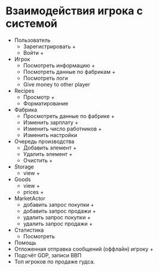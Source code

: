 # Взаимодействия игрока с системой

- Пользователь
    - Зарегистрировать +
    - Войти +
- Игрок
    - Посмотреть информацию +
    - Посмотреть данные по фабрикам +
    - Посмотреть логи
    - Give money to other player
- Recipes
    - Просмотр +
    - Форматирование
- Фабрика
    - Просмотреть данные по фабрике +
    - Изменить зарплату +
    - Изменить число работников +
    - Изменить настройки
- Очередь производства
    - Добавить элемент +
    - Удалить элемент +
    - Очистить +
- Storage
    - view +
- Goods
    - view +
    - prices +
- MarketActor
    - добавить запрос покупки +
    - добавить запрос продажи +
    - удалить запрос покупки +
    - удалить запрос продажи +
- Статистика
    - Посмотреть
- Помощь
- Отложенная отправка сообщений (оффлайн) игроку +
- Подсчёт GDP, записи ВВП
- Топ игроков по продаже гудса.